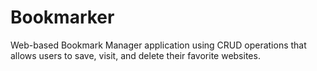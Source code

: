 # Bookmarker
Web-based Bookmark Manager application using CRUD operations that allows users to save, visit, and delete their favorite websites.
